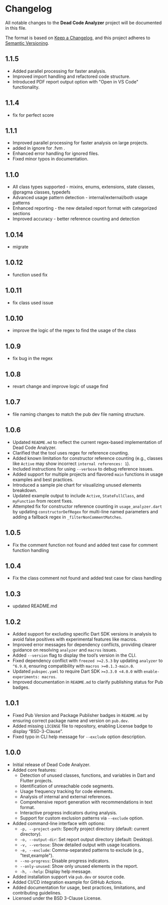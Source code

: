 # Changelog

All notable changes to the **Dead Code Analyzer** project will be documented in this file.

The format is based on [Keep a Changelog](https://keepachangelog.com/en/1.0.0/), and this project adheres to [Semantic Versioning](https://semver.org/spec/v2.0.0.html).
## 1.1.5
- Added parallel processing for faster analysis.
- Improved import handling and refactored code structure.
- Introduced PDF report output option with "Open in VS Code" functionality.

## 1.1.4

- fix for perfect score

## 1.1.1

- Improved parallel processing for faster analysis on large projects.
- added in ignore for .fvm .
- Enhanced error handling for ignored files.
- Fixed minor typos in documentation.

## 1.1.0

- All class types supported - mixins, enums, extensions, state classes, @pragma classes, typedefs
- Advanced usage pattern detection - internal/external/both usage patterns
- Enhanced reporting - the new detailed report format with categorized sections
- Improved accuracy - better reference counting and detection

## 1.0.14

- migrate

## 1.0.12

- function used fix

## 1.0.11

- fix class used issue

## 1.0.10

- improve the logic of the regex to find the usage of the class

## 1.0.9

- fix bug in the regex

## 1.0.8

- revart change and improve logic of usage find

## 1.0.7

- file naming changes to match the pub dev file naming structure.

## 1.0.6

- Updated `README.md` to reflect the current regex-based implementation of Dead Code Analyzer.
- Clarified that the tool uses regex for reference counting.
- Added known limitation for constructor reference counting (e.g., classes like `Active` may show incorrect `internal references: 1`).
- Included instructions for using `--verbose` to debug reference issues.
- Added support for multiple projects and flavored `main` functions in usage examples and best practices.
- Introduced a sample pie chart for visualizing unused elements breakdown.
- Updated example output to include `Active`, `StateFullClass`, and `myFunction` from recent fixes.
- Attempted fix for constructor reference counting in `usage_analyzer.dart` by updating `constructorDefRegex` for multi-line named parameters and adding a fallback regex in `_filterNonCommentMatches`.

## 1.0.5

- Fix the comment function not found and added test case for comment function handling

## 1.0.4

- Fix the class comment not found and added test case for class handling

## 1.0.3

- updated README.md

## 1.0.2

- Added support for excluding specific Dart SDK versions in analysis to avoid false positives with experimental features like macros.
- Improved error messages for dependency conflicts, providing clearer guidance on resolving `analyzer` and `macros` issues.
- Added `--version` flag to display the tool’s version in the CLI.
- Fixed dependency conflict with `freezed >=2.5.3` by updating `analyzer` to `^6.9.0`, ensuring compatibility with `macros >=0.1.3-main.0`.
- Updated `pubspec.yaml` to require Dart SDK `>=3.3.0 <4.0.0` with `enable-experiments: macros`.
- Improved documentation in `README.md` to clarify publishing status for Pub badges.

## 1.0.1

- Fixed Pub Version and Package Publisher badges in `README.md` by ensuring correct package name and version on `pub.dev`.
- Added missing `LICENSE` file to repository, enabling License badge to display “BSD-3-Clause”.
- Fixed typo in CLI help message for `--exclude` option description.

## 1.0.0

- Initial release of Dead Code Analyzer.
- Added core features:
  - Detection of unused classes, functions, and variables in Dart and Flutter projects.
  - Identification of unreachable code segments.
  - Usage frequency tracking for code elements.
  - Analysis of internal and external references.
  - Comprehensive report generation with recommendations in text format.
  - Interactive progress indicators during analysis.
  - Support for custom exclusion patterns via `--exclude` option.
- Added command-line interface with options:
  - `-p, --project-path`: Specify project directory (default: current directory).
  - `-o, --output-dir`: Set report output directory (default: Desktop).
  - `-v, --verbose`: Show detailed output with usage locations.
  - `-e, --exclude`: Comma-separated patterns to exclude (e.g., "test,example").
  - `--no-progress`: Disable progress indicators.
  - `--only-unused`: Show only unused elements in the report.
  - `-h, --help`: Display help message.
- Added installation support via `pub.dev` or source code.
- Added CI/CD integration example for GitHub Actions.
- Added documentation for usage, best practices, limitations, and contributing guidelines.
- Licensed under the BSD 3-Clause License.
